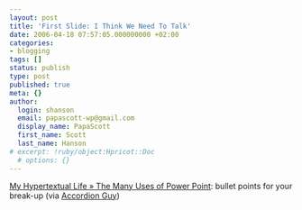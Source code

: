 ```yaml
---
layout: post
title: 'First Slide: I Think We Need To Talk'
date: 2006-04-18 07:57:05.000000000 +02:00
categories:
- blogging
tags: []
status: publish
type: post
published: true
meta: {}
author:
  login: shanson
  email: papascott-wp@gmail.com
  display_name: PapaScott
  first_name: Scott
  last_name: Hanson
# excerpt: !ruby/object:Hpricot::Doc
  # options: {}
---
```

<p><a href="http://myhypertextuallife.com/blog/?p=63" title="My Hypertextual Life &raquo; The Many Uses of Power Point">My Hypertextual Life &raquo; The Many Uses of Power Point</a>: bullet points for your break-up (via <a href="http://accordionguy.blogware.com/blog/_archives/2006/4/17/1892455.html">Accordion Guy</a>)</p>
